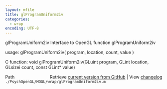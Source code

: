 ```yaml
---
layout: mfile
title: glProgramUniform2iv
categories:
  - wrap
encoding: UTF-8
---
```


glProgramUniform2iv  Interface to OpenGL function glProgramUniform2iv  

usage:  glProgramUniform2iv( program, location, count, value )  

C function:  void glProgramUniform2iv(GLuint program, GLint location, GLsizei count, const GLint\* value)  


<div class="code_header" style="text-align:right;">
  <span style="float:left;">Path&nbsp;&nbsp;</span> <span class="counter">Retrieve <a href=
  "https://raw.github.com/Psychtoolbox-3/Psychtoolbox-3/beta/./PsychOpenGL/MOGL/wrap/glProgramUniform2iv.m">current version from GitHub</a> | View <a href=
  "https://github.com/Psychtoolbox-3/Psychtoolbox-3/commits/beta/./PsychOpenGL/MOGL/wrap/glProgramUniform2iv.m">changelog</a></span>
</div>
<div class="code">
  <code>./PsychOpenGL/MOGL/wrap/glProgramUniform2iv.m</code>
</div>

